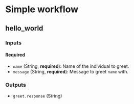# Simple workflow

## hello_world

### Inputs

#### Required

  * `name` (String, **required**): Name of the individual to greet.
  * `message` (String, **required**): Message to greet `name` with.

### Outputs

  * `greet.response` (String)
